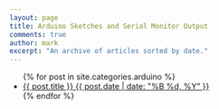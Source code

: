 ```yaml
---
layout: page
title: Arduino Sketches and Serial Monitor Output
comments: true
author: mark
excerpt: "An archive of articles sorted by date."
---
```


<ul class="post-list">
{% for post in site.categories.arduino %} 
  <li><article><a href="{{ site.url }}{{ post.url }}">{{ post.title }} <span class="entry-date"><time datetime="{{ post.date | date_to_xmlschema }}">{{ post.date | date: "%B %d, %Y" }}</time></span></a></article></li>
{% endfor %}
</ul>
